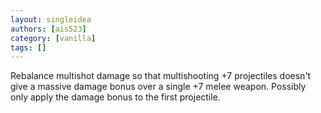 ```yaml
---
layout: singleidea
authors: [ais523]
category: [vanilla]
tags: []
---
```

Rebalance multishot damage so that multishooting +7 projectiles doesn't give a massive damage bonus over a single +7 melee weapon. Possibly only apply the damage bonus to the first projectile.
